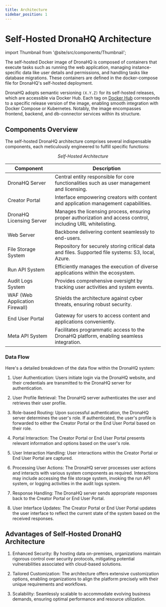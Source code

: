 ```yaml
---
title: Architecture
sidebar_position: 1
---
```


# Self-Hosted DronaHQ Architecture

import Thumbnail from '@site/src/components/Thumbnail';

The self-hosted Docker image of DronaHQ is composed of containers that execute tasks such as running the web
application, managing instance-specific data like user details and permissions, and handling tasks like database
migrations. These containers are defined in the docker-compose file for DronaHQ's self-hosted deployment.

DronaHQ adopts semantic versioning `(X.Y.Z)` for its self-hosted releases, which are accessible via Docker Hub. Each tag
on [Docker Hub](https://hub.docker.com/r/dronahq/self-hosted/tags) corresponds to a specific release version of the image, enabling smooth integration with Docker Compose or
Kubernetes. Notably, the image encompasses frontend, backend, and db-connector services within its structure.

## Components Overview

The self-hosted DronaHQ architecture comprises several indispensable components, each meticulously engineered to fulfill
specific functions:

<figure>
  <Thumbnail src="/img/self-hosted/architecture.png" alt="Self-Hosted Architecture" />
  <figcaption align='center'><i>Self-Hosted Architecture</i></figcaption>
</figure>


| Component             | Description                                                                                     |
|-----------------------|-------------------------------------------------------------------------------------------------|
| DronaHQ Server        | Central entity responsible for core functionalities such as user management and licensing.      |
| Creator Portal        | Interface empowering creators with content and application management capabilities.             |
|DronaHQ Licensing Server | Manages the licensing process, ensuring proper authorization and access control, including URL whitelisting.|
| Web Server            | Backbone delivering content seamlessly to end-users.                                             |
| File Storage System   | Repository for securely storing critical data and files. Supported file systems: S3, local, Azure.                                        |
| Run API System        | Efficiently manages the execution of diverse applications within the ecosystem.                 |
| Audit Logs System     | Provides comprehensive oversight by tracking user activities and system events.                 |
| WAF (Web Application Firewall) | Shields the architecture against cyber threats, ensuring robust security.                    |
| End User Portal       | Gateway for users to access content and applications conveniently.                               |
| Meta API System       | Facilitates programmatic access to the DronaHQ platform, enabling seamless integration.         |

### Data Flow 

Here's a detailed breakdown of the data flow within the DronaHQ system:

1. User Authentication: Users initiate login via the DronaHQ website, and their credentials are transmitted to the DronaHQ server for authentication.

2. User Profile Retrieval: The DronaHQ server authenticates the user and retrieves their user profile.

3. Role-based Routing: Upon successful authentication, the DronaHQ server determines the user's role. If authenticated, the user's profile is forwarded to either the Creator Portal or the End User Portal based on their role.

4. Portal Interaction: The Creator Portal or End User Portal presents relevant information and options based on the user's role.

5. User Interaction Handling: User interactions within the Creator Portal or End User Portal are captured.

6. Processing User Actions: The DronaHQ server processes user actions and interacts with various system components as required. Interactions may include accessing the file storage system, invoking the run API system, or logging activities in the audit logs system.

7. Response Handling: The DronaHQ server sends appropriate responses back to the Creator Portal or End User Portal.

8. User Interface Updates: The Creator Portal or End User Portal updates the user interface to reflect the current state of the system based on the received responses.



## Advantages of Self-Hosted DronaHQ Architecture

1. Enhanced Security: By hosting data on-premises, organizations maintain rigorous control over security protocols,
   mitigating potential vulnerabilities associated with cloud-based solutions.

2. Tailored Customization: The architecture offers extensive customization options, enabling organizations to align the
   platform precisely with their unique requirements and workflows.

3. Scalability: Seamlessly scalable to accommodate evolving business demands, ensuring optimal performance and resource
   utilization.
